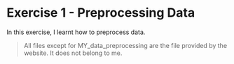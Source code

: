 # Exercise 1 - Preprocessing Data

In this exercise, I learnt how to preprocess data.

> All files except for MY_data_preprocessing are the file provided by the website. It does not belong to me.